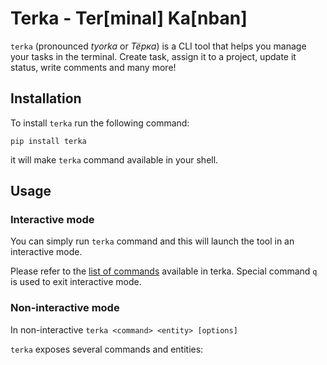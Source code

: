 # Terka - Ter[minal] Ka[nban]

`terka` (pronounced *tyorka* or *Тёрка*) is a CLI tool that helps you manage your tasks
in the terminal. Create task, assign it to a project, update it status, write
comments and many more!

## Installation

To install `terka` run the following command:

`pip install terka`

it will make `terka` command available in your shell.

## Usage

### Interactive mode

You can simply run `terka` command and this will launch the tool in an interactive
mode.

Please refer to the [list of commands](docs/command_examples.md) available in terka.
Special command `q` is used to exit interactive mode.

### Non-interactive mode

In non-interactive 
`terka <command> <entity> [options]`

`terka` exposes several commands and entities:
